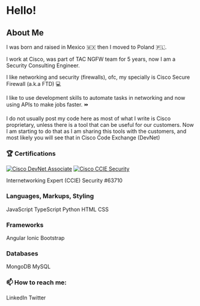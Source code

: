 # Hello!
## About Me
I was born and raised in Mexico 🇲🇽 then I moved to Poland 🇵🇱.

I work at Cisco, was part of TAC NGFW team for 5 years, now I am a Security Consulting Engineer.

I like networking and security (firewalls), ofc, my specially is Cisco Secure Firewall (a.k.a FTD) 💻 

I like to use development skills to automate tasks in networking and now using APIs to make jobs faster. ⏩

I do not usually post my code here as most of what I write is Cisco proprietary, unless there is a tool that can be useful for our customers.
Now I am starting to do that as I am sharing this tools with the customers, and most likely you will see that in Cisco Code Exchange (DevNet)

### 🏆 Certifications
<a href="https://www.credly.com/badges/1c375ed5-3d7a-40a2-bca3-57c5ceb41f47/public_url"><img alt="Cisco DevNet Associate" src="https://img.shields.io/badge/Cisco%20DevNet-Associate-blue?style=for-the-badge&logo=cisco"/></a>
<a href="https://www.credly.com/badges/6dbf8d9d-eecc-4653-b896-2305329cd77d/public_url"><img alt="Cisco CCIE Security" src="https://img.shields.io/badge/Cisco%20CCIE-Security-blue?style=for-the-badge&logo=cisco"/></a>

Internetworking Expert (CCIE) Security #63710

### Languages, Markups, Styling
JavaScript TypeScript Python HTML CSS

### Frameworks
Angular Ionic Bootstrap

### Databases
MongoDB MySQL

### 📫 How to reach me:
LinkedIn 
Twitter 
